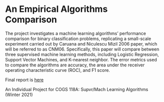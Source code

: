 # An Empirical Algorithms Comparison

The project investigates a machine learning algorithms’ performance comparison for binary classification problems, replicating a small-scale experiment carried out by Caruana and Niculescu Mizil 2006 paper, which will be referred to as CNM06. Specifically, this paper will compare between three supervised machine learning methods, including Logistic Regression, Support Vector Machines, and K-nearest neighbor. The error metrics used to compare the algorithms are accuracy, the area under the receiver operating characteristic curve (ROC), and F1 score.

Final report is [here](https://github.com/holatangyuan/Suprv_Algorithms_Compare/blob/main/final_report.pdf)

An Individual Project for COGS 118A: Supvr/Mach Learning Algorithms (Winter 2021)
